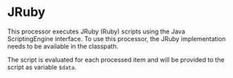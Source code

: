 JRuby
=====

This processor executes JRuby (Ruby) scripts using the Java ScriptingEngine
interface. To use this processor, the JRuby implementation needs to be available
in the classpath.

The script is evaluated for each processed item and will be provided to the
script as variable `$data`.
